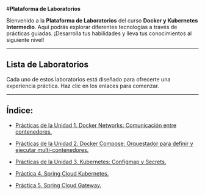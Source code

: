 #**Plataforma de Laboratorios**

Bienvenido a la **Plataforma de Laboratorios** del curso **Docker y Kubernetes Intermedio**. Aquí podrás explorar diferentes tecnologías a través de prácticas guiadas. ¡Desarrolla tus habilidades y lleva tus conocimientos al siguiente nivel!

---

## **Lista de Laboratorios**

Cada uno de estos laboratorios está diseñado para ofrecerte una experiencia práctica. Haz clic en los enlaces para comenzar.

---
 
## Índice:
 - [Prácticas de la Unidad 1. Docker Networks: Comunicación entre contenedores.](./Unidad1/README.md)

 - [Prácticas de la Unidad 2. Docker Compose: Orquestador para definir y ejecutar multi-contenedores.](./Unidad2/README.md)
   
 - [Prácticas de la Unidad 3. Kubernetes: Configmap y Secrets.](./Unidad3/README.md)
  
 - [Práctica 4. Spring Cloud Kubernetes.](./Unidad4/README4_1.md)

 - [Práctica 5. Spring Cloud Gateway.](./Unidad5/README5_1.md)
